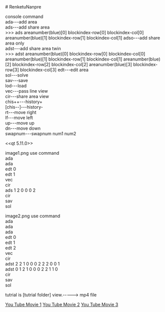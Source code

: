 <html># RenketuNanpre
  <body>
    <p>
console command<br>
  ada---add area<br>
  ads---add share area<br>
      >>> ads areanumber(blue)[0] blockindex-row[0] blockindex-col[0] areanumber(blue)[1] blockindex-row[1] blockindex-col[1]
  adso---add share area only<br>
  adst---add share area twin<br>
      >>> adst  areanumber(blue)[0] blockindex-row[0] blockindex-col[0] areanumber(blue)[1] blockindex-row[1] blockindex-col[1]  areanumber(blue)[2] blockindex-row[2] blockindex-col[2] areanumber(blue)[3] blockindex-row[3] blockindex-col[3]
  edt---edit area<br>
  sol---solve<br>
  sav---save<br>
  lod---load<br>
  vec---pass line view<br>
  cir---share area view<br>
  chis++---history+<br>
  [chis--]---history-<br>
  rt---move right<br>
  lf---move left<br>
  up---move up<br>
  dn---move down<br>
  swapnum---swapnum num1 num2<br>
  
  <<qt 5.11.0>><br>
  </p>
  <p>
  image1.png use command<br>
  ada<br>ada<br>
  edt 0<br>
  edt 1<br>
  vec<br>
  cir<br>
  ads 1 2 0 0 0 2<br>
  cir<br>
  sav<br>
  sol<br>
</p>
  <p>
  image2.png use command<br>
  ada<br>ada<br>ada<br>
  edt 0<br>
  edt 1<br>
  edt 2<br>
  vec<br>
  cir<br>
  adst 2 2 1 0 0 0 2 2 2 0 0 1<br>
  adst 0 1 2 1 0 0 0 2 2 1 1 0<br>
  cir<br>
  sav<br>
  sol<br>
</p>
<p>tutrial is [tutrial folder] view.-----> mp4 file
  </p>
  <a href="https://youtu.be/w3G-TwvInis">You Tube Movie 1</a>
<a href="https://youtu.be/syY4C6DuJMo">You Tube Movie 2</a>
<a href="https://youtu.be/gNiDehRTMgM">You Tube Movie 3</a>
  </body>
</html>
